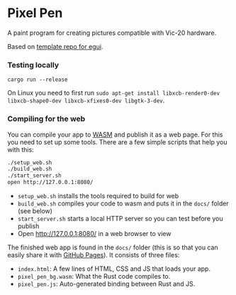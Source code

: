 # Pixel Pen

A paint program for creating pictures compatible with Vic-20 hardware.

Based on [template repo for egui](https://github.com/emilk/egui_template/).

### Testing locally

`cargo run --release`

On Linux you need to first run `sudo apt-get install libxcb-render0-dev libxcb-shape0-dev libxcb-xfixes0-dev libgtk-3-dev`.

### Compiling for the web

You can compile your app to [WASM](https://en.wikipedia.org/wiki/WebAssembly) and publish it as a web page. For this you need to set up some tools. There are a few simple scripts that help you with this:

``` sh
./setup_web.sh
./build_web.sh
./start_server.sh
open http://127.0.0.1:8080/
```

* `setup_web.sh` installs the tools required to build for web
* `build_web.sh` compiles your code to wasm and puts it in the `docs/` folder (see below)
* `start_server.sh` starts a local HTTP server so you can test before you publish
* Open http://127.0.0.1:8080/ in a web browser to view

The finished web app is found in the `docs/` folder (this is so that you can easily share it with [GitHub Pages](https://docs.github.com/en/free-pro-team@latest/github/working-with-github-pages/configuring-a-publishing-source-for-your-github-pages-site)). It consists of three files:

* `index.html`: A few lines of HTML, CSS and JS that loads your app.
* `pixel_pen_bg.wasm`: What the Rust code compiles to.
* `pixel_pen.js`: Auto-generated binding between Rust and JS.
